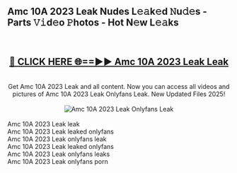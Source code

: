 <h2>Amc 10A 2023 Leak Nudes L𝚎𝚊k𝚎d 𝙽u𝚍𝚎s - Parts 𝚅𝚒d𝚎o 𝙿hotos - Hot N𝚎w L𝚎𝚊ks</h2>
<br>
<div align="center">
<h2><a href="https://213.232.235.80/live/video.php?q=amc-10a-2023-leak" rel="nofollow">🔴 CLICK HERE 🌐==►► Amc 10A 2023 Leak Leak</a></h2>
<br>
Get Amc 10A 2023 Leak and all content. Now you can access all videos and pictures of Amc 10A 2023 Leak Onlyfans Leak. New Updated Files 2025!
<br>
<br>
<a href="https://213.232.235.80/live/video.php?q=amc-10a-2023-leak" rel="nofollow" data-target="animated-image.originalLink"><img src="https://i.imgur.com/1EjSzPs.png" alt="Amc 10A 2023 Leak Onlyfans Leak" style="max-width: 100%; display: inline-block;" data-target="animated-image.originalImage"></a>
</div>
<br>
Amc 10A 2023 Leak leak<br>
Amc 10A 2023 Leak leaked onlyfans<br>
Amc 10A 2023 Leak onlyfans leak<br>
Amc 10A 2023 Leak leaked onlyfans<br>
Amc 10A 2023 Leak onlyfans leaks<br>
Amc 10A 2023 Leak onlyfans porn
